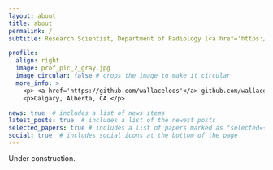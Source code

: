 ```yaml
---
layout: about
title: about
permalink: /
subtitle: Research Scientist, Department of Radiology (<a href='https://cumming.ucalgary.ca/centre/image-processing-analysis'>Affiliation</a>)

profile:
  align: right
  image: prof_pic_2_gray.jpg
  image_circular: false # crops the image to make it circular
  more_info: >
    <p> <a href='https://github.com/wallaceloos'</a> github.com/wallaceloos </p>
    <p>Calgary, Alberta, CA </p>

news: true  # includes a list of news items
latest_posts: true  # includes a list of the newest posts
selected_papers: true # includes a list of papers marked as "selected={true}"
social: true  # includes social icons at the bottom of the page
---
```


Under construction.
